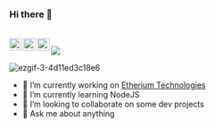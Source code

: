 ### Hi there 👋

<!--
**ayush-pradhan/ayush-pradhan** is a ✨ _special_ ✨ repository because its `README.md` (this file) appears on your GitHub profile.
- 🤔 I’m looking for help with ...
- 📫 How to reach me: ![alt text](https://raw.githubusercontent.com/MartinHeinz/MartinHeinz/master/linkedin-3-16.png)[https://www.linkedin.com/in/ayush-pradhan-782aa5149/]
- 😄 Pronouns: ...
- ⚡ Fun fact: ...
Here are some ideas to get you started:
![yeah](https://user-images.githubusercontent.com/47218490/93591326-c364da80-f9cd-11ea-916e-d13e74156b59.jpg)
![pexels-julio-nery-1687148](https://user-images.githubusercontent.com/47218490/93623456-6896a780-f9fc-11ea-88d5-7ab8bdee979a.jpg)
[![Twitter Badge](https://img.shields.io/badge/-@ShanuMishra1515-1ca0f1?style=flat-square&labelColor=1ca0f1&logo=twitter&logoColor=white&link=https://twitter.com/ShanuMishra1515)](https://twitter.com/ShanuMishra1515) 
[![Medium Badge](https://img.shields.io/badge/-@mishra.shanu15-03a57a?style=flat-square&labelColor=000000&logo=Medium&link=https://medium.com/@mishra.shanu15/)](https://medium.com/@mishra.shanu15/)
About Me
I'm a passionate🥇, creative🎨 and perceptive🔭 engineer🔧 with a hands-on approach to problem-solving and an unending thirst for knowledge🎓. Anything and everything that can be classified as technology💻 fascinates me. My interests and work range from Data Science📈 to creating Chatbots🤖 to building APIs for Computer Vision applications👀 to making AR filters👓 for Instagram and much more. I'm always open to new ideas and opportunities.
<a href="https://www.reddit.com/user/nniihhiilliisstt">
  <img align="left" alt="Ayush's Reddit" width="22px" src="https://www.vectorlogo.zone/logos/reddit/reddit-tile.svg" />
</a>
<a href="https://t.me/nnhhiilliisstt">
  <img align="left" alt="Ayush's Telegram" width="22px" src="https://www.vectorlogo.zone/logos/telegram/telegram-icon.svg" />
</a>
###  📫 How to reach me:
-[![Linkedin Badge](https://img.shields.io/badge/-LinkedIn-blue?style=flat-square&logo=Linkedin&logoColor=white&link=https://www.linkedin.com/in/kunalraghav/)](https://www.linkedin.com/in/shanu-mishra/)
-[![Instagram URL](https://img.shields.io/twitter/url?color=%23fb3958&label=follow&logo=instagram&logoColor=%23fb3958&style=flat-square&url=https%3A%2F%2Fwww.instagram.com%2Falejorc_)](https://www.instagram.com/_ayush_pradhan_/)
-[![Gmail Badge](https://img.shields.io/badge/Gmail-c14438?style=flat-square&logo=Gmail&logoColor=white&link=mailto:ayupradhan1999@gmail.com)](mailto:ayupradhan1999@gmail.com)
![pexels-dương-nhân-1529881](https://user-images.githubusercontent.com/47218490/93623828-f7a3bf80-f9fc-11ea-9bad-575b5491affa.jpg)



-->


<br/>
<a href="https://www.linkedin.com/in/https://www.linkedin.com/in/ayush-pradhan-782aa5149//">
  <img align="left" alt="Ayush's LinkdeIN" width="22px" src="https://www.vectorlogo.zone/logos/linkedin/linkedin-icon.svg" />
</a>

<a href="https://www.instagram.com/_ayush_pradhan_">
  <img align="left" alt="Ayush's Instagram" width="22px" src="https://www.vectorlogo.zone/logos/instagram/instagram-icon.svg" />
</a>
<a href="https://twitter.com/Import_honesty">
  <img align="left" alt="Abhishek Naidu | Twitter" width="22px" src="https://www.vectorlogo.zone/logos/twitter/twitter-official.svg" />
</a>

![](https://visitor-badge.glitch.me/badge?page_id=ayush-pradhan.ayush-pradhan)
<br/>


![ezgif-3-4d11ed3c18e6](https://user-images.githubusercontent.com/47218490/93660552-cdd6b100-fa6d-11ea-92fb-e923e919105d.gif)



- 🔭 I’m currently working on [Etherium Technologies](http://etherium.devicology.com/)
- 🌱 I’m currently learning NodeJS
- 👯 I’m looking to collaborate on some dev projects
- 💬 Ask me about anything


